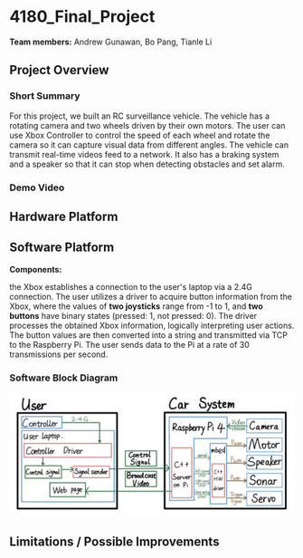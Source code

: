 # 4180_Final_Project
**Team members:** Andrew Gunawan, Bo Pang, Tianle Li
## Project Overview
### Short Summary
For this project, we built an RC surveillance vehicle. The vehicle has a rotating camera and two wheels driven by their own motors. The user can use Xbox Controller to control the speed of each wheel and rotate the camera so it can capture visual data from different angles. The vehicle can transmit real-time videos feed to a network. It also has a braking system and a speaker so that it can stop when detecting obstacles and set alarm.
### Demo Video
## Hardware Platform
## Software Platform

**Components:**

the Xbox establishes a connection to the user's laptop via a 2.4G connection. The user utilizes a driver to acquire button information from the Xbox, where the values of **two joysticks** range from -1 to 1, and **two buttons** have binary states (pressed: 1, not pressed: 0). The driver processes the obtained Xbox information, logically interpreting user actions. The button values are then converted into a string and transmitted via TCP to the Raspberry Pi. The user sends data to the Pi at a rate of 30 transmissions per second.





### Software Block Diagram

![](./Pictures/software.jpg)



## Limitations / Possible Improvements

